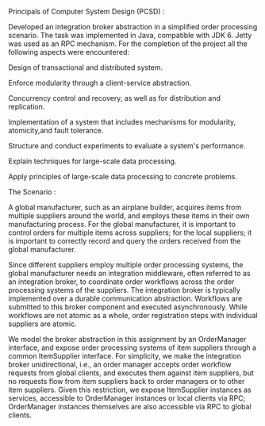 Principals of Computer System Design (PCSD) :

Developed  an  integration  broker  abstraction  in  a  simplified  order  processing 
scenario. The task was implemented in Java,  compatible with JDK 6. Jetty was used 
as  an  RPC  mechanism.  For  the  completion  of  the  project  all  the  following  aspects 
were encountered:

Design of transactional and distributed system.


Enforce modularity through a client-service abstraction.

Concurrency control and recovery, as well as for distribution and replication.

Implementation of a system that includes mechanisms for modularity, atomicity,and fault tolerance.

Structure and conduct experiments to evaluate a system's performance.

Explain techniques for large-scale data processing.

Apply principles of large-scale data processing to concrete problems.
 
The Scenario :

A global manufacturer, such as an airplane  builder,  acquires items  from  multiple  suppliers  around  the  world,  and  employs these  items  in their  own  manufacturing  process. For  the  global  manufacturer,  it  is  important  to control  orders  for multiple items across suppliers; for the local suppliers; it is important to correctly record and query the orders received from the global manufacturer. 

Since  different  suppliers  employ multiple order  processing  systems, the  global  manufacturer needs  an 
integration middleware, often referred to as an integration broker, to coordinate order workflows across 
the  order  processing  systems  of  the  suppliers. The  integration  broker  is typically implemented over  a 
durable communication  abstraction. Workflows  are  submitted  to  this  broker  component  and  executed 
asynchronously.  While  workflows  are  not  atomic  as  a  whole,  order  registration  steps  with individual 
suppliers are atomic.

We model the broker abstraction in this assignment by an OrderManager interface, and expose order 
processing systems of item suppliers through a common ItemSupplier interface.  For simplicity, we 
make the integration broker unidirectional, i.e., an order manager accepts order workflow requests from 
global clients, and executes them against item suppliers, but no requests flow from item suppliers back to
order managers or to other item suppliers. Given this restriction, we expose ItemSupplier instances 
as  services,  accessible  to OrderManager  instances  or  local  clients  via  RPC;  OrderManager
instances themselves are also accessible via RPC to global clients. 
